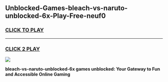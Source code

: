 
## Unblocked-Games-bleach-vs-naruto-unblocked-6x-Play-Free-neuf0
<h3>
<a href="https://premium76.site?title=bleach-vs-naruto-unblocked-6x&ref=10A">CLICK TO PLAY</a></h3>
<hr>

<h3>
<a href="https://premium76.site?title=bleach-vs-naruto-unblocked-6x&ref=10A">CLICK 2 PLAY</a>
  
</h3>

<a href="https://premium76.site?title=bleach-vs-naruto-unblocked-6x&ref=10A"><img src="https://clearcache.store/games.png"></a>


**bleach-vs-naruto-unblocked-6x games unblocked: Your Gateway to Fun and Accessible Online Gaming**
